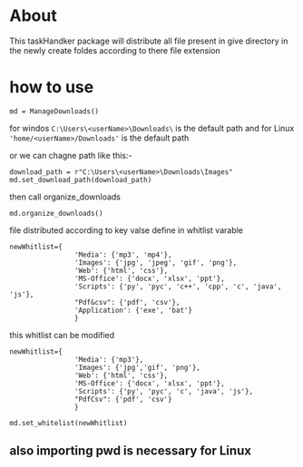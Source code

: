 # About

This taskHandker package will distribute all file present in give directory in the newly create foldes according to there file extension


# how to use

```md = ManageDownloads()```

for windos `C:\Users\<userName>\Downloads\` is the default path
and for Linux `'home/<userName>/Downloads'` is the default path

or we can chagne path like this:-

```
download_path = r"C:\Users\<userName>\Downloads\Images"
md.set_download_path(download_path)

```
then call organize_downloads

```md.organize_downloads()```

file distributed according to key valse define in whitlist varable

```
newWhitlist={
                'Media': {'mp3', 'mp4'},
                'Images': {'jpg', 'jpeg', 'gif', 'png'},
                'Web': {'html', 'css'},
                'MS-Office': {'docx', 'xlsx', 'ppt'},
                'Scripts': {'py', 'pyc', 'c++', 'cpp', 'c', 'java', 'js'},
                "Pdf&csv": {'pdf', 'csv'},
                'Application': {'exe', 'bat'}
                }

```
this whitlist can be modified

```
newWhitlist={
                'Media': {'mp3'},
                'Images': {'jpg','gif', 'png'},
                'Web': {'html', 'css'},
                'MS-Office': {'docx', 'xlsx', 'ppt'},
                'Scripts': {'py', 'pyc', 'c', 'java', 'js'},
                "PdfCsv": {'pdf', 'csv'}
                }

md.set_whitelist(newWhitlist)
```

## also importing pwd is necessary for Linux
